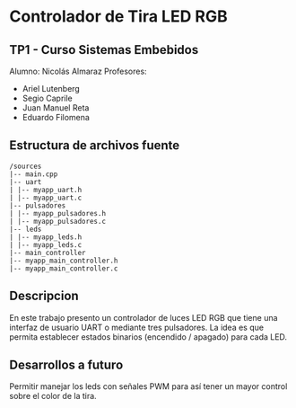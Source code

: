# Controlador de Tira LED RGB


## TP1 - Curso Sistemas Embebidos
Alumno: Nicolás Almaraz
Profesores: 
- Ariel Lutenberg
- Segio Caprile
- Juan Manuel Reta
- Eduardo Filomena

## Estructura de archivos fuente
```
/sources
|-- main.cpp
|-- uart
| |-- myapp_uart.h
| |-- myapp_uart.c
|-- pulsadores
| |-- myapp_pulsadores.h
| |-- myapp_pulsadores.c
|-- leds
| |-- myapp_leds.h
| |-- myapp_leds.c
|-- main_controller
|-- myapp_main_controller.h
|-- myapp_main_controller.c
```

## Descripcion
En este trabajo presento un controlador de luces LED RGB que tiene una interfaz de usuario UART o mediante tres pulsadores.
La idea es que permita establecer estados binarios (encendido / apagado) para cada LED.


## Desarrollos a futuro
Permitir manejar los leds con señales PWM para así tener un mayor control sobre el color de la tira.

